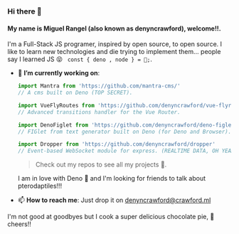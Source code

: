### Hi there 👋

#### **My name is Miguel Rangel (also known as denyncrawford), welcome!!**. 

I'm a Full-Stack JS programer, inspired by open source, to open source. I like to learn new technologies and die trying to implement them... people say I learned JS 😝 ` const { deno , node } = 🖤;`.

- 🔭 **I’m currently working on**:

  ```javascript
  import Mantra from 'https://github.com/mantra-cms/' 
  // A cms built on Deno (TOP SECRET). 
  ```
  ```javascript
  import VueFlyRoutes from 'https://github.com/denyncrawford/vue-flyroutes' 
  // Advanced transitions handler for the Vue Router.
  ```
  ```javascript
  import DenoFiglet from 'https://github.com/denyncrawford/deno-figlet' 
  // FIGlet from text generator built on Deno (for Deno and Browser).
  ```
  ```javascript
  import Dropper from 'https://github.com/denyncrawford/dropper' 
  // Event-based WebSocket module for express. (REALTIME DATA, OH YEAHHH!!!) 
  ```
  
  > Check out my repos to see all my projects 👀.
  
  I am in love with Deno 🦕 and I'm looking for friends to talk about pterodaptiles!!!
  
- 📫 **How to reach me**: Just drop it on denyncrawford@crawford.ml

I'm not good at goodbyes but I cook a super delicious chocolate pie, 🍻 cheers!!

<!--
**denyncrawford/denyncrawford** is a ✨ _special_ ✨ repository because its `README.md` (this file) appears on your GitHub profile.

Here are some ideas to get you started:

- 🔭 I’m currently working on ...
- 🌱 I’m currently learning ...
- 👯 I’m looking to collaborate on ...
- 🤔 I’m looking for help with ...
- 💬 Ask me about ...
- 📫 How to reach me: ...
- 😄 Pronouns: ...
- ⚡ Fun fact: ...
-->
